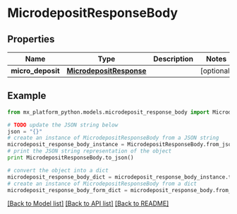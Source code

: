 # MicrodepositResponseBody


## Properties
Name | Type | Description | Notes
------------ | ------------- | ------------- | -------------
**micro_deposit** | [**MicrodepositResponse**](MicrodepositResponse.md) |  | [optional] 

## Example

```python
from mx_platform_python.models.microdeposit_response_body import MicrodepositResponseBody

# TODO update the JSON string below
json = "{}"
# create an instance of MicrodepositResponseBody from a JSON string
microdeposit_response_body_instance = MicrodepositResponseBody.from_json(json)
# print the JSON string representation of the object
print MicrodepositResponseBody.to_json()

# convert the object into a dict
microdeposit_response_body_dict = microdeposit_response_body_instance.to_dict()
# create an instance of MicrodepositResponseBody from a dict
microdeposit_response_body_form_dict = microdeposit_response_body.from_dict(microdeposit_response_body_dict)
```
[[Back to Model list]](../README.md#documentation-for-models) [[Back to API list]](../README.md#documentation-for-api-endpoints) [[Back to README]](../README.md)


